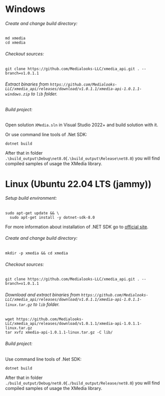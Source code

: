 # Windows
###### Create and change build directory:
```shell
md xmedia
cd xmedia
```
###### Checkout sources:
```shell
git clone https://github.com/Medialooks-LLC/xmedia_api.git . --branch=v1.0.1.1
```
###### Extract binaries from `https://github.com/Medialooks-LLC/xmedia_api/releases/download/v1.0.1.1/xmedia-api-1.0.1.1-windows.zip` to `lib` folder.
###### Build project:
Open solution `XMedia.sln` in Visual Studio 2022+ and build solution with it.

Or use command line tools of .Net SDK:
```shell
dotnet build
```

After that in folder `.\build_output\Debug\net8.0`(`.\build_output\Release\net8.0`) you will find compiled samples of usage the XMedia library.

# Linux (Ubuntu 22.04 LTS (jammy))

###### Setup build environment:
```shell
sudo apt-get update && \
  sudo apt-get install -y dotnet-sdk-8.0
```
For more information about installation of .NET SDK go to [official site](https://learn.microsoft.com/en-us/dotnet/core/install/linux-ubuntu-install?tabs=dotnet9&pivots=os-linux-ubuntu-2204).

###### Create and change build directory:
```shell
mkdir -p xmedia && cd xmedia
```
###### Checkout sources:
```shell
git clone https://github.com/Medialooks-LLC/xmedia_api.git . --branch=v1.0.1.1
```
###### Download and extract binaries from `https://github.com/Medialooks-LLC/xmedia_api/releases/download/v1.0.1.1/xmedia-api-1.0.1.1-linux.tar.gz` to `lib` folder.
```shell script
wget https://github.com/Medialooks-LLC/xmedia_api/releases/download/v1.0.1.1/xmedia-api-1.0.1.1-linux.tar.gz
tar xvfz xmedia-api-1.0.1.1-linux.tar.gz -C lib/
```
###### Build project:

Use command line tools of .Net SDK:
```shell
dotnet build
```

After that in folder `./build_output/Debug/net8.0`(`./build_output/Release/net8.0`) you will find compiled samples of usage the XMedia library.